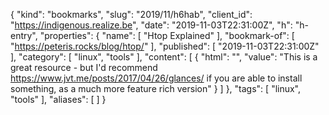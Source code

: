 {
  "kind": "bookmarks",
  "slug": "2019/11/h6hab",
  "client_id": "https://indigenous.realize.be",
  "date": "2019-11-03T22:31:00Z",
  "h": "h-entry",
  "properties": {
    "name": [
      "Htop Explained"
    ],
    "bookmark-of": [
      "https://peteris.rocks/blog/htop/"
    ],
    "published": [
      "2019-11-03T22:31:00Z"
    ],
    "category": [
      "linux",
      "tools"
    ],
    "content": [
      {
        "html": "",
        "value": "This is a great resource - but I'd recommend https://www.jvt.me/posts/2017/04/26/glances/ if you are able to install something, as a much more feature rich version"
      }
    ]
  },
  "tags": [
    "linux",
    "tools"
  ],
  "aliases": [
  ]
}
